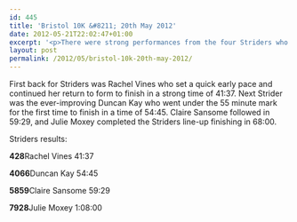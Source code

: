 ```yaml
---
id: 445
title: 'Bristol 10K &#8211; 20th May 2012'
date: 2012-05-21T22:02:47+01:00
excerpt: '<p>There were strong performances from the four Striders who competed in the Bristol 10K on Sunday.</p>'
layout: post
permalink: /2012/05/bristol-10k-20th-may-2012/
---
```

</p> 

First back for Striders was Rachel Vines who set a quick early pace and continued her return to form to finish in a strong time of 41:37. Next Strider was the ever-improving Duncan Kay who went under the 55 minute mark for the first time to finish in a time of 54:45. Claire Sansome followed in 59:29, and Julie Moxey completed the Striders line-up finishing in 68:00.

Striders results:

**428**Rachel Vines 41:37 

**4066**Duncan Kay 54:45 

**5859**Claire Sansome 59:29 

**7928**Julie Moxey 1:08:00</p>